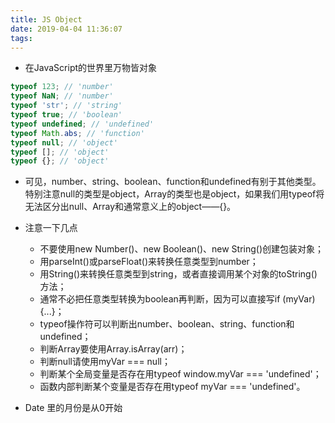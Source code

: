 ```yaml
---
title: JS Object
date: 2019-04-04 11:36:07
tags:
---
```


- 在JavaScript的世界里万物皆对象
```js
typeof 123; // 'number'
typeof NaN; // 'number'
typeof 'str'; // 'string'
typeof true; // 'boolean'
typeof undefined; // 'undefined'
typeof Math.abs; // 'function'
typeof null; // 'object'
typeof []; // 'object'
typeof {}; // 'object'
```
  - 可见，number、string、boolean、function和undefined有别于其他类型。特别注意null的类型是object，Array的类型也是object，如果我们用typeof将无法区分出null、Array和通常意义上的object——{}。

- 注意一下几点
  - 不要使用new Number()、new Boolean()、new String()创建包装对象；
  - 用parseInt()或parseFloat()来转换任意类型到number；
  - 用String()来转换任意类型到string，或者直接调用某个对象的toString()方法；
  - 通常不必把任意类型转换为boolean再判断，因为可以直接写if (myVar) {...}；
  - typeof操作符可以判断出number、boolean、string、function和undefined；
  - 判断Array要使用Array.isArray(arr)；
  - 判断null请使用myVar === null；
  - 判断某个全局变量是否存在用typeof window.myVar === 'undefined'；
  - 函数内部判断某个变量是否存在用typeof myVar === 'undefined'。

- Date 里的月份是从0开始